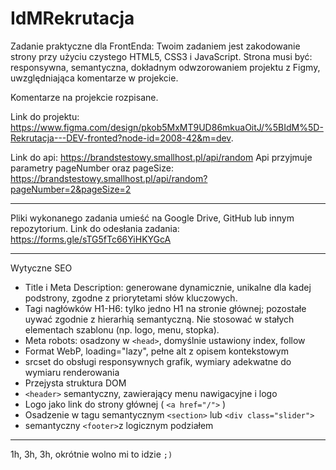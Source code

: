 # IdMRekrutacja

Zadanie praktyczne dla FrontEnda:
Twoim zadaniem jest zakodowanie strony przy użyciu czystego HTML5,
CSS3 i JavaScript. Strona musi być: responsywna, semantyczna,
dokładnym odwzorowaniem projektu z Figmy, uwzględniająca komentarze w
projekcie.

Komentarze na projekcie rozpisane.

Link do projektu:
https://www.figma.com/design/pkob5MxMT9UD86mkuaOitJ/%5BIdM%5D-Rekrutacja---DEV-fronted?node-id=2008-42&m=dev.

Link do api: https://brandstestowy.smallhost.pl/api/random
Api przyjmuje parametry pageNumber oraz pageSize:
https://brandstestowy.smallhost.pl/api/random?pageNumber=2&pageSize=2

--------
Pliki wykonanego zadania umieść na Google Drive, GitHub lub innym
repozytorium. Link do odesłania zadania:
https://forms.gle/sTG5fTc66YiHKYGcA

--------
Wytyczne SEO

- Title i Meta Description: generowane dynamicznie, unikalne dla kadej podstrony, zgodne z priorytetami słów kluczowych.
- Tagi nagłówków H1-H6: tylko jedno H1 na stronie głównej; pozostałe uywać zgodnie z hierarhią semantyczną. Nie stosować w stałych elementach szablonu (np. logo, menu, stopka).
- Meta robots: osadzony w `<head>`, domyślnie ustawiony index, follow
- Format WebP, loading="lazy", pełne alt z opisem kontekstowym
- srcset do obsługi responsywnych grafik, wymiary adekwatne do wymiaru renderowania
- Przejysta struktura DOM
- `<header>` semantyczny, zawierający menu nawigacyjne i logo
- Logo jako link do strony głównej ( `<a href="/">` )
- Osadzenie w tagu semantycznym `<section>` lub `<div class="slider">`
- semantyczny `<footer>`z logicznym podziałem

---------
1h, 3h, 3h,
okrótnie wolno mi to idzie `;)` 